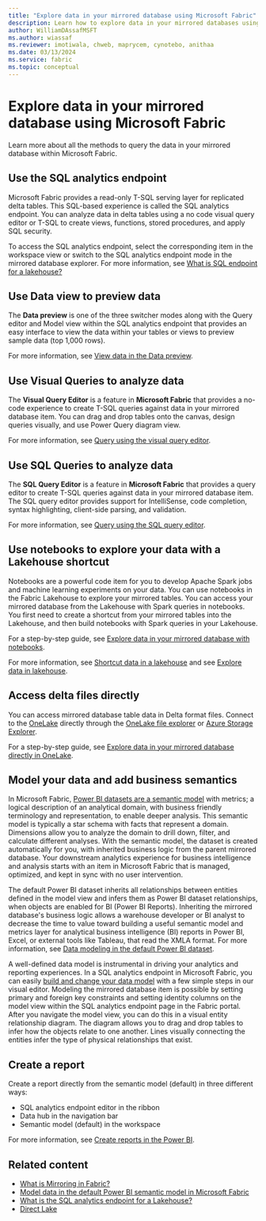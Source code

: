 ```yaml
---
title: "Explore data in your mirrored database using Microsoft Fabric"
description: Learn how to explore data in your mirrored databases using Microsoft Fabric.
author: WilliamDAssafMSFT
ms.author: wiassaf
ms.reviewer: imotiwala, chweb, maprycem, cynotebo, anithaa
ms.date: 03/13/2024
ms.service: fabric
ms.topic: conceptual
---
```

# Explore data in your mirrored database using Microsoft Fabric

Learn more about all the methods to query the data in your mirrored database within Microsoft Fabric.

## Use the SQL analytics endpoint

Microsoft Fabric provides a read-only T-SQL serving layer for replicated delta tables. This SQL-based experience is called the SQL analytics endpoint. You can analyze data in delta tables using a no code visual query editor or T-SQL to create views, functions, stored procedures, and apply SQL security.

To access the SQL analytics endpoint, select the corresponding item in the workspace view or switch to the SQL analytics endpoint mode in the mirrored database explorer. For more information, see [What is SQL endpoint for a lakehouse?](../../data-engineering/lakehouse-sql-analytics-endpoint.md)

## Use Data view to preview data

The **Data preview** is one of the three switcher modes along with the Query editor and Model view within the SQL analytics endpoint that provides an easy interface to view the data within your tables or views to preview sample data (top 1,000 rows).

For more information, see [View data in the Data preview](../../data-warehouse/data-preview.md).

## Use Visual Queries to analyze data

The **Visual Query Editor** is a feature in **Microsoft Fabric** that provides a no-code experience to create T-SQL queries against data in your mirrored database item. You can drag and drop tables onto the canvas, design queries visually, and use Power Query diagram view.

For more information, see [Query using the visual query editor](../../data-warehouse/visual-query-editor.md).

## Use SQL Queries to analyze data

The **SQL Query Editor** is a feature in **Microsoft Fabric** that provides a query editor to create T-SQL queries against data in your mirrored database item. The SQL query editor provides support for IntelliSense, code completion, syntax highlighting, client-side parsing, and validation.

For more information, see [Query using the SQL query editor](../../data-warehouse/sql-query-editor.md).

## Use notebooks to explore your data with a Lakehouse shortcut

Notebooks are a powerful code item for you to develop Apache Spark jobs and machine learning experiments on your data. You can use notebooks in the Fabric Lakehouse to explore your mirrored tables. You can access your mirrored database from the Lakehouse with Spark queries in notebooks. You first need to create a shortcut from your mirrored tables into the Lakehouse, and then build notebooks with Spark queries in your Lakehouse.

For a step-by-step guide, see [Explore data in your mirrored database with notebooks](explore-onelake-shortcut.md).

For more information, see [Shortcut data in a lakehouse](../../data-engineering/lakehouse-shortcuts.md) and see [Explore data in lakehouse](../../data-engineering/lakehouse-notebook-explore.md).

## Access delta files directly

You can access mirrored database table data in Delta format files. Connect to the [OneLake](../../onelake/onelake-overview.md) directly through the [OneLake file explorer](../../onelake/onelake-file-explorer.md) or [Azure Storage Explorer](../../onelake/onelake-azure-storage-explorer.md).

For a step-by-step guide, see [Explore data in your mirrored database directly in OneLake](explore-data-directly.md).

## Model your data and add business semantics

In Microsoft Fabric, [Power BI datasets are a semantic model](../../data-warehouse/datasets.md) with metrics; a logical description of an analytical domain, with business friendly terminology and representation, to enable deeper analysis. This semantic model is typically a star schema with facts that represent a domain. Dimensions allow you to analyze the domain to drill down, filter, and calculate different analyses. With the semantic model, the dataset is created automatically for you, with inherited business logic from the parent mirrored database. Your downstream analytics experience for business intelligence and analysis starts with an item in Microsoft Fabric that is managed, optimized, and kept in sync with no user intervention.

The default Power BI dataset inherits all relationships between entities defined in the model view and infers them as Power BI dataset relationships, when objects are enabled for BI (Power BI Reports). Inheriting the mirrored database's business logic allows a warehouse developer or BI analyst to decrease the time to value toward building a useful semantic model and metrics layer for analytical business intelligence (BI) reports in Power BI, Excel, or external tools like Tableau, that read the XMLA format. For more information, see [Data modeling in the default Power BI dataset](../../data-warehouse/model-default-power-bi-dataset.md).

A well-defined data model is instrumental in driving your analytics and reporting experiences. In a SQL analytics endpoint in Microsoft Fabric, you can easily [build and change your data model](../../data-warehouse/data-modeling-defining-relationships.md) with a few simple steps in our visual editor. Modeling the mirrored database item is possible by setting primary and foreign key constraints and setting identity columns on the model view within the SQL analytics endpoint page in the Fabric portal. After you navigate the model view, you can do this in a visual entity relationship diagram. The diagram allows you to drag and drop tables to infer how the objects relate to one another. Lines visually connecting the entities infer the type of physical relationships that exist.

## Create a report

Create a report directly from the semantic model (default) in three different ways:

- SQL analytics endpoint editor in the ribbon
- Data hub in the navigation bar
- Semantic model (default) in the workspace

For more information, see [Create reports in the Power BI](../../data-warehouse/reports-power-bi-service.md).

## Related content

- [What is Mirroring in Fabric?](overview.md)
- [Model data in the default Power BI semantic model in Microsoft Fabric](../../data-warehouse/model-default-power-bi-dataset.md)
- [What is the SQL analytics endpoint for a Lakehouse?](../../data-engineering/lakehouse-sql-analytics-endpoint.md)
- [Direct Lake](/power-bi/enterprise/directlake-overview)

